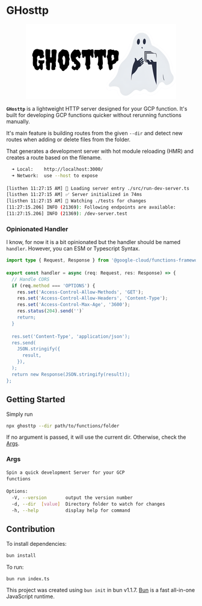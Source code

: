 # GHosttp

<p align="center">
  <img src="./docs/GHosttp.png" />
</p>

**`GHosttp`** is a lightweight HTTP server designed for your GCP function. It's built for developing GCP functions quicker without rerunning functions manually.

It's main feature is building routes from the given `--dir` and detect new routes when adding or delete files from the folder.

That generates a development server with hot module reloading (HMR) and creates a route based on the filename.

```sh
  ➜ Local:    http://localhost:3000/
  ➜ Network:  use --host to expose

[listhen 11:27:15 AM] 🚀 Loading server entry ./src/run-dev-server.ts
[listhen 11:27:15 AM] ✅ Server initialized in 74ms
[listhen 11:27:15 AM] 👀 Watching ./tests for changes
[11:27:15.206] INFO (21369): Following endpoints are available:
[11:27:15.206] INFO (21369): /dev-server.test
```

### Opinionated Handler

I know, for now it is a bit opinionated but the handler should be named `handler`.
However, you can ESM or Typescript Syntax.

```ts
import type { Request, Response } from '@google-cloud/functions-framework';

export const handler = async (req: Request, res: Response) => {
  // Handle CORS
  if (req.method === 'OPTIONS') {
    res.set('Access-Control-Allow-Methods', 'GET');
    res.set('Access-Control-Allow-Headers', 'Content-Type');
    res.set('Access-Control-Max-Age', '3600');
    res.status(204).send('')`
    return;
  }

  res.set('Content-Type', 'application/json');
  res.send(
    JSON.stringify({
      result,
    }),
  );
  return new Response(JSON.stringify(result));
};
```

## Getting Started

Simply run

```sh
npx ghosttp --dir path/to/functions/folder
```

If no argument is passed, it will use the current dir. Otherwise, check the [Args](#args).

### Args

```sh
Spin a quick development Server for your GCP
functions

Options:
  -V, --version       output the version number
  -d, --dir  [value]  Directory folder to watch for changes
  -h, --help          display help for command
```

## Contribution

To install dependencies:

```bash
bun install
```

To run:

```bash
bun run index.ts
```

This project was created using `bun init` in bun v1.1.7. [Bun](https://bun.sh) is a fast all-in-one JavaScript runtime.
